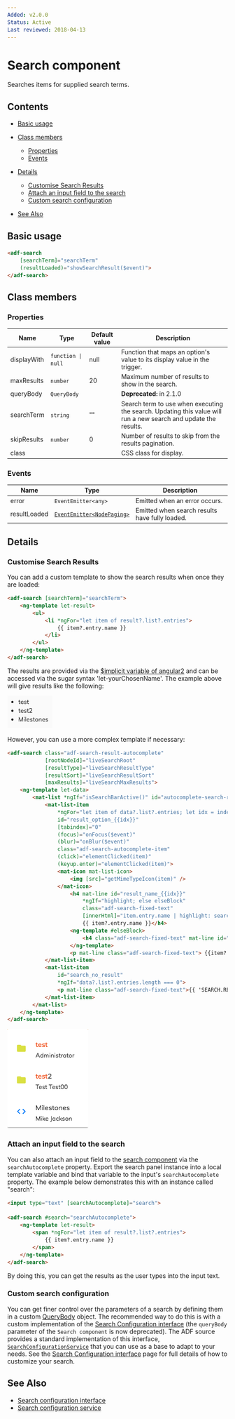 ```yaml
---
Added: v2.0.0
Status: Active
Last reviewed: 2018-04-13
---
```


# Search component

Searches items for supplied search terms. 

## Contents

-   [Basic usage](#basic-usage)

-   [Class members](#class-members)

    -   [Properties](#properties)
    -   [Events](#events)

-   [Details](#details)

    -   [Customise Search Results](#customise-search-results)
    -   [Attach an input field to the search](#attach-an-input-field-to-the-search)
    -   [Custom search configuration](#custom-search-configuration)

-   [See Also](#see-also)

## Basic usage

```html
<adf-search 
    [searchTerm]="searchTerm"
    (resultLoaded)="showSearchResult($event)">
</adf-search>
```

## Class members

### Properties

| Name | Type | Default value | Description |
| -- | -- | -- | -- |
| displayWith | `function \| null` |  null | Function that maps an option's value to its display value in the trigger. |
| maxResults | `number` | 20 | Maximum number of results to show in the search. |
| queryBody | `QueryBody` |  | **Deprecated:** in 2.1.0 |
| searchTerm | `string` | "" | Search term to use when executing the search. Updating this value will run a new search and update the results. |
| skipResults | `number` | 0 | Number of results to skip from the results pagination. |
| class |  |  | CSS class for display. |

### Events

| Name | Type | Description |
| -- | -- | -- |
| error | `EventEmitter<any>` | Emitted when an error occurs. |
| resultLoaded | [`EventEmitter<NodePaging>`](../../lib/content-services/document-list/models/document-library.model.ts) | Emitted when search results have fully loaded. |

## Details

### Customise Search Results

You can add a custom template to show the search results when once they are loaded:

<!-- {% raw %} -->

```html
<adf-search [searchTerm]="searchTerm">
    <ng-template let-result>
        <ul>
            <li *ngFor="let item of result?.list?.entries">
                {{ item?.entry.name }}
            </li>
        </ul>
    </ng-template>
</adf-search>
```

<!-- {% endraw %} -->

The results are provided via the [$implicit variable of angular2](https://angular.io/api/common/NgTemplateOutlet) and can be accessed via the sugar syntax 'let-yourChosenName'. The example above will give results like the following: 

![adf-search-control](../docassets/images/search-component-simple-template.png)

However, you can use a more complex template if necessary: 

<!-- {% raw %} -->

```html
<adf-search class="adf-search-result-autocomplete"
            [rootNodeId]="liveSearchRoot"
            [resultType]="liveSearchResultType"
            [resultSort]="liveSearchResultSort"
            [maxResults]="liveSearchMaxResults">
    <ng-template let-data>
        <mat-list *ngIf="isSearchBarActive()" id="autocomplete-search-result-list">
            <mat-list-item
                *ngFor="let item of data?.list?.entries; let idx = index"
                id="result_option_{{idx}}"
                [tabindex]="0"
                (focus)="onFocus($event)"
                (blur)="onBlur($event)"
                class="adf-search-autocomplete-item"
                (click)="elementClicked(item)"
                (keyup.enter)="elementClicked(item)">
                <mat-icon mat-list-icon>
                    <img [src]="getMimeTypeIcon(item)" />
                </mat-icon>
                    <h4 mat-line id="result_name_{{idx}}"
                        *ngIf="highlight; else elseBlock"
                        class="adf-search-fixed-text"
                        [innerHtml]="item.entry.name | highlight: searchTerm">
                        {{ item?.entry.name }}</h4>
                    <ng-template #elseBlock>
                        <h4 class="adf-search-fixed-text" mat-line id="result_name_{{idx}}" [innerHtml]="item.entry.name"></h4>
                    </ng-template>
                    <p mat-line class="adf-search-fixed-text"> {{item?.entry.createdByUser.displayName}} </p>
            </mat-list-item>
            <mat-list-item
                id="search_no_result"
                *ngIf="data?.list?.entries.length === 0">
                <p mat-line class="adf-search-fixed-text">{{ 'SEARCH.RESULTS.NONE' | translate:{searchTerm: searchTerm} }}</p>
            </mat-list-item>
        </mat-list>
    </ng-template>
</adf-search>
```

<!-- {% endraw %} -->

![adf-search-control](../docassets/images/search-component-complex-template.png)

### Attach an input field to the search

You can also attach an input field to the [search component](../content-services/search.component.md) via the `searchAutocomplete` property.
Export the search panel instance into a local template variable and bind that variable to the
input's `searchAutocomplete` property. The example below demonstrates this with an
instance called "search":

<!-- {% raw %} -->

```html
<input type="text" [searchAutocomplete]="search">

<adf-search #search="searchAutocomplete">
    <ng-template let-result>
        <span *ngFor="let item of result?.list?.entries">
            {{ item?.entry.name }}
        </span>
    </ng-template>
</adf-search>        
```

<!-- {% endraw %} -->

By doing this, you can get the results as the user types into the input text.

### Custom search configuration

You can get finer control over the parameters of a search by defining them in a custom
[QueryBody](https://github.com/Alfresco/alfresco-js-api/blob/1.6.0/src/alfresco-search-rest-api/docs/QueryBody.md)
object. The recommended way to do this is with a custom implementation of the
[Search Configuration interface](../core/search-configuration.interface.md) (the `queryBody` parameter of the `Search component` is now deprecated). The ADF source provides a standard implementation of this
interface, [`SearchConfigurationService`](../core/search-configuration.service.md) that you can use as a base to adapt to your needs. See the
[Search Configuration interface](../core/search-configuration.interface.md) page for full details of how to
customize your search.

## See Also

-   [Search configuration interface](../core/search-configuration.interface.md)
-   [Search configuration service](../core/search-configuration.service.md)
